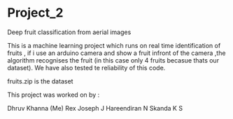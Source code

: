 # Project_2
Deep fruit classification from aerial images

This is a machine learning project which runs on real time identification of fruits , if i use an arduino camera  and show a fruit infront of the camera ,the algorithm recognises the fruit (in this case only 4 fruits becasue thats our dataset). We have also tested te reliability of this code.

fruits.zip is the dataset

This project was worked on by :

Dhruv Khanna (Me) Rex Joseph J Hareendiran N Skanda K S
